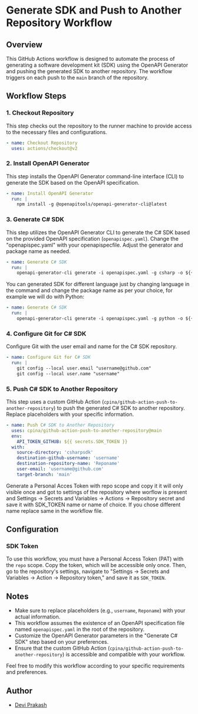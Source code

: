 # Generate SDK and Push to Another Repository Workflow

## Overview

This GitHub Actions workflow is designed to automate the process of generating a software development kit (SDK) using the OpenAPI Generator and pushing the generated SDK to another repository. The workflow triggers on each push to the `main` branch of the repository.

## Workflow Steps

### 1. Checkout Repository

This step checks out the repository to the runner machine to provide access to the necessary files and configurations.

```yaml
- name: Checkout Repository
  uses: actions/checkout@v2
```

### 2. Install OpenAPI Generator

This step installs the OpenAPI Generator command-line interface (CLI) to generate the SDK based on the OpenAPI specification.

```yaml
- name: Install OpenAPI Generator
  run: |
    npm install -g @openapitools/openapi-generator-cli@latest
```

### 3. Generate C# SDK

This step utilizes the OpenAPI Generator CLI to generate the C# SDK based on the provided OpenAPI specification (`openapispec.yaml`). Change the "openapispec.yaml" with your openapispecfile. Adjust the generator and package name as needed. 

```yaml
- name: Generate C# SDK
  run: |
    openapi-generator-cli generate -i openapispec.yaml -g csharp -o ${{ github.workspace }}/csharpsdk --package-name CsharpSDK
```
You can generated SDK for different language just by changing language in the command and change the package name as per your choice, for example we will do with Python:
```yaml
- name: Generate C# SDK
  run: |
    openapi-generator-cli generate -i openapispec.yaml -g python -o ${{ github.workspace }}/pythonsdk --package-name PythonSDK
```


### 4. Configure Git for C# SDK

Configure Git with the user email and name for the C# SDK repository.

```yaml
- name: Configure Git for C# SDK
  run: |
    git config --local user.email "username@github.com"
    git config --local user.name "username"
```

### 5. Push C# SDK to Another Repository

This step uses a custom GitHub Action (`cpina/github-action-push-to-another-repository`) to push the generated C# SDK to another repository. Replace placeholders with your specific information.

```yaml
- name: Push C# SDK to Another Repository
  uses: cpina/github-action-push-to-another-repository@main
  env:
    API_TOKEN_GITHUB: ${{ secrets.SDK_TOKEN }}
  with:
    source-directory: 'csharpsdk'
    destination-github-username: 'username'
    destination-repository-name: 'Reponame'
    user-email: 'username@github.com'
    target-branch: 'main'
```

Generate a Personal Acces Token with repo scope and copy it it will only visible once and got to settings of the repository where worflow is present and Settings -> Secrets and Variables -> Actions -> Repository secret and save it with SDK_TOKEN name or name of choice.
If you chose different name replace same in the workflow file.

## Configuration

### SDK Token

To use this workflow, you must have a Personal Access Token (PAT) with the `repo` scope. Copy the token, which will be accessible only once. Then, go to the repository's settings, navigate to "Settings -> Secrets and Variables -> Action -> Repository token," and save it as `SDK_TOKEN`.

## Notes

- Make sure to replace placeholders (e.g., `username`, `Reponame`) with your actual information.
- This workflow assumes the existence of an OpenAPI specification file named `openapispec.yaml` in the root of the repository.
- Customize the OpenAPI Generator parameters in the "Generate C# SDK" step based on your preferences.
- Ensure that the custom GitHub Action (`cpina/github-action-push-to-another-repository`) is accessible and compatible with your workflow.

Feel free to modify this workflow according to your specific requirements and preferences.

## Author

- [Devi Prakash](https://github.com/dprakash2101)
